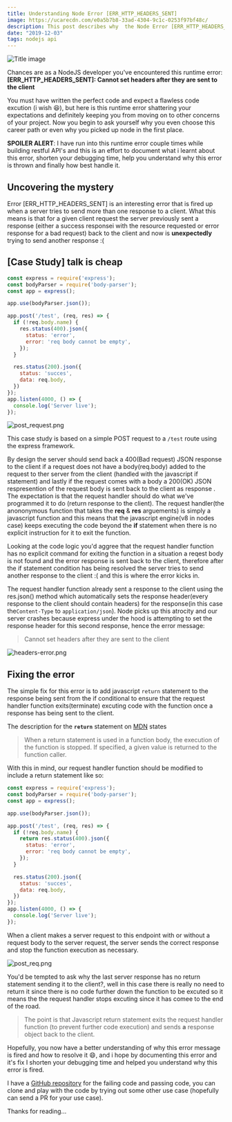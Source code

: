 ```yaml
---
title: Understanding Node Error [ERR_HTTP_HEADERS_SENT]
image: https://ucarecdn.com/e0a5b7b8-33ad-4304-9c1c-0253f97bf48c/
description: This post describes why  the Node Error [ERR_HTTP_HEADERS_SENT] cannot set headers after they are sent.
date: "2019-12-03"
tags: nodejs api
---
```

![Title image](https://ucarecdn.com/e0a5b7b8-33ad-4304-9c1c-0253f97bf48c/)

Chances are as a NodeJS developer you've encountered this runtime error:
**[ERR_HTTP_HEADERS_SENT]: Cannot set headers after they are sent to the client**

You must have written the perfect code and expect a flawless code excution (i wish :laughing:), but here is this runtime error shattering your expectations and definitely keeping you from moving on to other concerns of your project. Now you begin to ask yourself why you even choose this career path or even why you picked up node in the first place.

**SPOILER ALERT**: I have run into this runtime error couple times while building restful API's and this is an effort to document what i learnt about this error, shorten your debugging time, help you understand why this error is thrown and finally how best handle it.

## Uncovering the mystery

Error [ERR_HTTP_HEADERS_SENT] is an interesting error that is fired up when a server tries to send more than one response to a client. What this means is that for a given client request the server previously sent a response (either a success responsei with the resource requested or error response for a bad request) back to the client and now is **unexpectedly** trying to send another response :(

## [Case Study] talk is cheap
```javascript
const express = require('express');
const bodyParser = require('body-parser');
const app = express();

app.use(bodyParser.json());

app.post('/test', (req, res) => {
  if (!req.body.name) {
    res.status(400).json({
      status: 'error',
      error: 'req body cannot be empty',
    });
  }

  res.status(200).json({
    status: 'succes',
    data: req.body,
  })
});
app.listen(4000, () => {
  console.log('Server live');
});
```
![post_request.png](https://ucarecdn.com/1aa8cb2b-2e61-469b-ad36-3b0953d5a348/)

This case study is based on a simple POST request to a `/test` route using the express framework. 

By design the server should send back a 400(Bad request) JSON response to the client if a request does not have a body(req.body) added to the request to ther server from the client (handled with the javascript if statement) and lastly if the request comes with a body a 200(OK) JSON respresention of the request body is sent back to the client as response . The expectation is that the request handler should do what we've programmed it to do (return response to the client). The request handler(the anononymous function that takes the **req** & **res** arguements) is simply a javascript function and this means that the javascript engine(v8 in nodes case) keeps executing the code beyond the **if** statement when there is no explicit instruction for it to exit the function. 

Looking at the code logic you'd aggree that the request handler function has no explicit command for exiting the function in a situation a reqest body is not found and the error response is sent back to the client, therefore after the if statement condition has being resolved the server tries to send another response to the client :( and this is where the error kicks in.

The request handler function already sent a response to the client using the res.json() method which automatically sets the response header(every response to the client should contain headers) for the response(in this case the`Content-Type` to `application/json`). Node picks up this atrocity and our server crashes because express under the hood is attempting to set the response header for this second response, hence the error message:

> Cannot set headers after they are sent to the client

![headers-error.png](https://ucarecdn.com/79954b2e-1a7d-4f68-a720-205d3a030694/)

## Fixing the error

The simple fix for this error is to add javascript `return` statement to the response being sent from the if conditional to ensure that the request handler function exits(terminate) excuting code with the function once a response has being sent to the client.

The description for the **`return`** statement on [MDN](https://developer.mozilla.org/en-US/docs/Web/JavaScript/Reference/Statements/return) states
> When a return statement is used in a function body, the execution of the function is stopped. If specified, a given value is returned to the function caller.

With this in mind, our request handler function should be modified to include a return statement like so:
```javascript
const express = require('express');
const bodyParser = require('body-parser');
const app = express();

app.use(bodyParser.json());

app.post('/test', (req, res) => {
  if (!req.body.name) {
    return res.status(400).json({
      status: 'error',
      error: 'req body cannot be empty',
    });
  }

  res.status(200).json({
    status: 'succes',
    data: req.body,
  })
});
app.listen(4000, () => {
  console.log('Server live');
});
```
When a client makes a server request to this endpoint with or without a request body to the server request, the server sends the correct response and stop the function execution as necessary.

![post_req.png](https://ucarecdn.com/6f506581-4f7d-4918-8c3e-5a352f65b53e/)

You'd be tempted to ask why the last server response has no return statement sending it to the client?, well in this case there is really no need to return it since there is no code further down the function to be excuted so it means the the request handler stops excuting since it has comee to the end of the road. 


> The point is that Javascript return statement exits the request handler function (to prevent further code execution) and sends **a** response object back to the client.

Hopefully, you now have a better understanding of why this error message is fired and how to resolve it :smile:, and i hope by documenting this error and it's fix I shorten your debugging time and helped you understand why this error is fired.

I have a [GitHub repository](https://github.com/OPARA-PROSPER/node-server-error) for the failing code and passing code, you can clone and play with the code by trying out some other use case (hopefully can send a PR for your use case).

Thanks for reading...